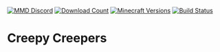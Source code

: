 [![MMD Discord](https://img.shields.io/badge/Discord-MMD-green.svg?style=flat&logo=Discord)](https://discord.mcmoddev.com)
[![Download Count](http://cf.way2muchnoise.eu/full_red-pandas_downloads.svg)](http://minecraft.curseforge.com/projects/creepy-crepers)
[![Minecraft Versions](http://cf.way2muchnoise.eu/versions/Minecraft_red-pandas_all.svg)](http://minecraft.curseforge.com/projects/creepy-creepers)
[![Build Status](https://ci.mcmoddev.com/view/ProxyNeko/job/ProxyNeko/job/Creepy%20Creepers/badge/icon)](https://ci.mcmoddev.com/view/ProxyNeko/job/ProxyNeko/job/Creepy%20Creepers/)

# Creepy Creepers
